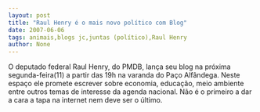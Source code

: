 ```yaml
---
layout: post
title: "Raul Henry é o mais novo político com Blog"
date: 2007-06-06
tags: animais,blogs jc,juntas (político),Raul Henry
author: None
---
```

O deputado federal Raul Henry, do PMDB,&nbsp;lan&ccedil;a seu blog na pr&oacute;xima segunda-feira(11) a partir das 19h na varanda do Pa&ccedil;o Alf&acirc;ndega. 
Neste espa&ccedil;o ele promete escrever sobre economia, educa&ccedil;&atilde;o, meio ambiente entre outros temas de interesse da agenda nacional.
N&atilde;o &eacute; o primeiro a dar a cara a tapa na internet nem deve ser o &uacute;ltimo. 